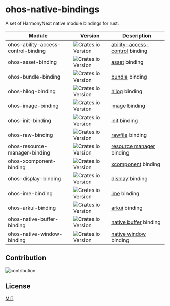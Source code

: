 # ohos-native-bindings

A set of HarmonyNext native module bindings for rust.

| Module                              | Version                                                                                   | Description                                                                                                                       |
| ----------------------------------- | ----------------------------------------------------------------------------------------- | --------------------------------------------------------------------------------------------------------------------------------- |
| ohos-ability-access-control-binding | ![Crates.io Version](https://img.shields.io/crates/v/ohos-ability-access-control-binding) | [ability-access-control](https://developer.huawei.com/consumer/cn/doc/harmonyos-references-V5/_ability_access_control-V5) binding |
| ohos-asset-binding                  | ![Crates.io Version](https://img.shields.io/crates/v/ohos-asset-binding)                  | [asset](https://developer.huawei.com/consumer/cn/doc/harmonyos-references-V5/_asset_api-V5) binding                               |
| ohos-bundle-binding                 | ![Crates.io Version](https://img.shields.io/crates/v/ohos-bundle-binding)                 | [bundle](https://developer.huawei.com/consumer/cn/doc/harmonyos-references-V5/_bundle-V5) binding                                 |
| ohos-hilog-binding                  | ![Crates.io Version](https://img.shields.io/crates/v/ohos-hilog-binding)                  | [hilog](https://developer.huawei.com/consumer/cn/doc/harmonyos-references-V5/_hi_log-V5) binding                                  |
| ohos-image-binding                  | ![Crates.io Version](https://img.shields.io/crates/v/ohos-image-binding)                  | [image](https://developer.huawei.com/consumer/cn/doc/harmonyos-references-V5/image-V5) binding                                    |
| ohos-init-binding                   | ![Crates.io Version](https://img.shields.io/crates/v/ohos-init-binding)                   | [init](https://developer.huawei.com/consumer/cn/doc/harmonyos-references-V5/init-V5) binding                                      |
| ohos-raw-binding                    | ![Crates.io Version](https://img.shields.io/crates/v/ohos-raw-binding)                    | [rawfile](https://developer.huawei.com/consumer/cn/doc/harmonyos-references-V5/rawfile-V5) binding                                |
| ohos-resource-manager-binding       | ![Crates.io Version](https://img.shields.io/crates/v/ohos-resource-manager-binding)       | [resource manager](https://developer.huawei.com/consumer/cn/doc/harmonyos-references-V5/resourcemanager-V5) binding               |
| ohos-xcomponent-binding             | ![Crates.io Version](https://img.shields.io/crates/v/ohos-xcomponent-binding)             | [xcomponent](https://developer.huawei.com/consumer/cn/doc/harmonyos-references-V5/_o_h___native_x_component-V5) binding           |
| ohos-display-binding                | ![Crates.io Version](https://img.shields.io/crates/v/ohos-display-binding)                | [display](https://developer.huawei.com/consumer/cn/doc/harmonyos-references-V5/_o_h___display_manager-V5) binding                 |
| ohos-ime-binding                    | ![Crates.io Version](https://img.shields.io/crates/v/ohos-ime-binding)                    | [ime](https://developer.huawei.com/consumer/cn/doc/harmonyos-references-V5/_input_method-V5) binding                              |
| ohos-arkui-binding                  | ![Crates.io Version](https://img.shields.io/crates/v/ohos-arkui-binding)                  | [arkui](https://developer.huawei.com/consumer/cn/doc/harmonyos-references-V5/_ark_u_i___native_module-V5) binding                 |
| ohos-native-buffer-binding          | ![Crates.io Version](https://img.shields.io/crates/v/ohos-native-buffer-binding)          | [native buffer](https://developer.huawei.com/consumer/cn/doc/harmonyos-references-V5/_o_h___native_buffer-V5) binding             |
| ohos-native-window-binding          | ![Crates.io Version](https://img.shields.io/crates/v/ohos-native-window-binding)          | [native window](https://developer.huawei.com/consumer/cn/doc/harmonyos-references-V5/_o_h___native_image-V5) binding              |

## Contribution

![contribution](https://img.shields.io/badge/PR-welcome-green)

## License

[MIT](https://github.com/ohos-rs/ohos-native-bindings/blob/master/LICENSE)
